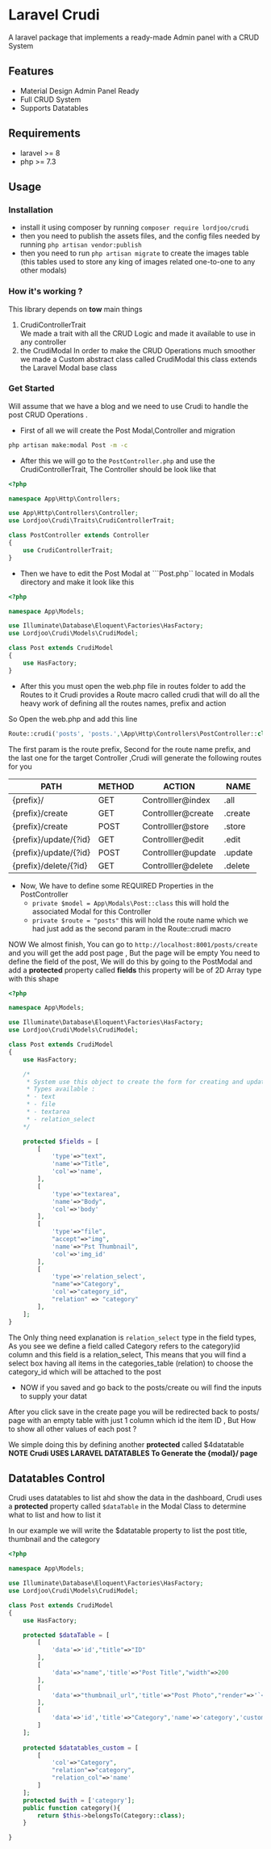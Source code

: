 # Laravel Crudi
A laravel package that implements a ready-made Admin panel with a CRUD System 

## Features 
* Material Design Admin Panel Ready
* Full CRUD System 
* Supports Datatables 

## Requirements 
* laravel >= 8
* php >= 7.3

## Usage 

### Installation
* install it using composer by running   ```composer require lordjoo/crudi```
* then you need to publish the assets files, and the config files needed by running ```php artisan vendor:publish```
* then you need to run ```php artisan migrate``` to create the images table (this tables used to store any king of images related one-to-one to any other modals)

### How it's working ?
This library depends on **tow** main things 
1. CrudiControllerTrait  
 We made a trait with all the CRUD Logic and made it available to use in any controller 
2. the CrudiModal 
 In order to make the CRUD Operations much smoother we made a Custom abstract class called CrudiModal this class extends the Laravel Modal base class 

### Get Started
Will assume that we have a blog and we need to use Crudi to handle the post CRUD Operations .<br>
* First of all we will create the Post Modal,Controller and migration
```bash
php artisan make:modal Post -m -c
```
* After this we will go to the ```PostController.php``` and use the CrudiControllerTrait, The Controller should be look like that 
```php
<?php

namespace App\Http\Controllers;

use App\Http\Controllers\Controller;
use Lordjoo\Crudi\Traits\CrudiControllerTrait;

class PostController extends Controller
{
    use CrudiControllerTrait;
}
```
* Then we have to edit the Post Modal at ```Post.php`` located in Modals directory and make it look like this 
```php
<?php

namespace App\Models;

use Illuminate\Database\Eloquent\Factories\HasFactory;
use Lordjoo\Crudi\Models\CrudiModel;

class Post extends CrudiModel
{
    use HasFactory;
}
```

* After this you must open the web.php file in routes folder to add the Routes to it
  Crudi provides a Route macro called crudi that will do all the heavy work of defining all the routes names, prefix and action 

So Open the web.php and add this line 
```php
Route::crudi('posts', 'posts.',\App\Http\Controllers\PostController::class);
```
The first param is the route prefix, Second for the route name prefix, and the last one for the target Controller 
,Crudi will generate the following routes for you 

| PATH | METHOD | ACTION | NAME |
|------|--------|--------|------|
|  {prefix}/       | GET  | Controlller@index  |  .all 
| {prefix}/create  | GET  | Controlller@create | .create |
| {prefix}/create  | POST  | Controlller@store | .store |
| {prefix}/update/{?id}  | GET  | Controlller@edit | .edit |
| {prefix}/update/{?id}  | POST  | Controlller@update | .update |
| {prefix}/delete/{?id}  | GET  | Controlller@delete | .delete |

* Now, We have to define some REQUIRED Properties in the PostController 
  - ```private $model = App\Modals\Post::class```  this will hold the associated Modal for this Controller
  - ```private $route = "posts"``` this will hold the route name which we had just add as the second param in the Route::crudi macro     

NOW We almost finish, You can go to ```http://localhost:8001/posts/create``` and you will get the add post page , But the page will be empty 
You need to define the field of the post, We will do this by going to the PostModal and add a 
**protected**  property called **fields**  this property will be of 2D Array type with this shape 
```php
<?php

namespace App\Models;

use Illuminate\Database\Eloquent\Factories\HasFactory;
use Lordjoo\Crudi\Models\CrudiModel;

class Post extends CrudiModel
{
    use HasFactory;

    /*
     * System use this object to create the form for creating and updating the model
     * Types available :
     * - text
     * - file
     * - textarea
     * - relation_select 
    */

    protected $fields = [
        [
            'type'=>"text", 
            'name'=>"Title",
            'col'=>'name',
        ],
        [
            'type'=>"textarea",
            'name'=>"Body",
            'col'=>'body'
        ],
        [
            'type'=>"file",
            "accept"=>"img",
            'name'=>"Pst Thumbnail",
            'col'=>'img_id'
        ],
        [
            'type'=>'relation_select',
            "name"=>"Category",
            'col'=>"category_id",
            "relation" => "category"
        ],  
    ];
}
```

The Only thing need explanation is ```relation_select```  type in the field types, <br>
As you see we define a field called Category refers to the category)id column and this field is a relation_select, This means that you will find a select box having all items in the categories_table (relation) to choose the category_id which will be attached to the post 

* NOW if you saved and go back to the posts/create ou will find the inputs to supply your datat 

After you click save in the create page you will be redirected back to posts/ page with an empty table with just 1 column which id the item ID ,
But How to show all other values of each post ? 

We simple doing this by defining another **protected** called $4datatable
<br>
**NOTE Crudi USES LARAVEL DATATABLES To Generate the {modal}/ page**


## Datatables Control
Crudi uses datatables to list ahd show the data in the dashboard, Crudi uses a **protected**
 property called ```$dataTable``` in the Modal Class to determine what to list and how to list it   

In our example we will write the $datatable property to list the post title, thumbnail and the category 

```php
<?php

namespace App\Models;

use Illuminate\Database\Eloquent\Factories\HasFactory;
use Lordjoo\Crudi\Models\CrudiModel;

class Post extends CrudiModel
{
    use HasFactory;

    protected $dataTable = [
        [
            'data'=>'id',"title"=>"ID"
        ],
        [
            'data'=>"name",'title'=>"Post Title","width"=>200
        ],
        [
            'data'=>"thumbnail_url",'title'=>"Post Photo","render"=>'`<img src="${data}" />`'
        ],
        [
            'data'=>'id','title'=>"Category",'name'=>'category','custom'=>true,"width"=>200
        ]
    ];
 
    protected $datatables_custom = [
        [
            'col'=>"Category",
            "relation"=>"category",
            "relation_col"=>'name'
        ]
    ];
    protected $with = ['category'];
    public function category(){
        return $this->belongsTo(Category::class);
    }

}
```



















